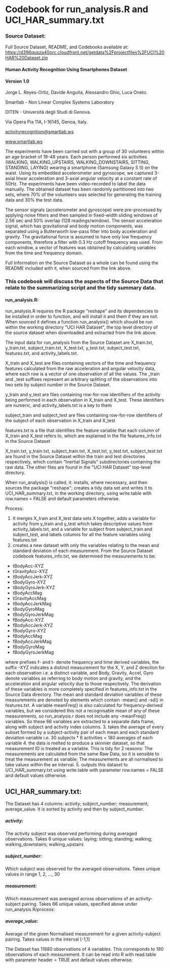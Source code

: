 # Codebook for run_analysis.R and UCI_HAR_summary.txt

### Source Dataset:

Full Source Dataset, README, and Codebooks available at: https://d396qusza40orc.cloudfront.net/getdata%2Fprojectfiles%2FUCI%20HAR%20Dataset.zip


#### Human Activity Recognition Using Smartphones Dataset
#### Version 1.0

Jorge L. Reyes-Ortiz, Davide Anguita, Alessandro Ghio, Luca Oneto.

Smartlab - Non Linear Complex Systems Laboratory

DITEN - Università degli Studi di Genova.

Via Opera Pia 11A, I-16145, Genoa, Italy.

activityrecognition@smartlab.ws

www.smartlab.ws


The experiments have been carried out with a group of 30 volunteers within an age bracket of 19-48 years. Each person performed six activities (WALKING, WALKING_UPSTAIRS, WALKING_DOWNSTAIRS, SITTING, STANDING, LAYING) wearing a smartphone (Samsung Galaxy S II) on the waist. Using its embedded accelerometer and gyroscope, we captured 3-axial linear acceleration and 3-axial angular velocity at a constant rate of 50Hz. The experiments have been video-recorded to label the data manually. The obtained dataset has been randomly partitioned into two sets, where 70% of the volunteers was selected for generating the training data and 30% the test data. 

The sensor signals (accelerometer and gyroscope) were pre-processed by applying noise filters and then sampled in fixed-width sliding windows of 2.56 sec and 50% overlap (128 readings/window). The sensor acceleration signal, which has gravitational and body motion components, was separated using a Butterworth low-pass filter into body acceleration and gravity. The gravitational force is assumed to have only low frequency components, therefore a filter with 0.3 Hz cutoff frequency was used. From each window, a vector of features was obtained by calculating variables from the time and frequency domain.

Full Information on the Source Dataset as a whole can be found using the README included with it, when sourced from the link above.

### This codebook will discuss the aspects of the Source Data that relate to the summarizing script and the tidy summary data.


#### run_analysis.R:

run_analysis.R requires the R package "reshape" and its dependencies to be installed in order to function, and will install it and them if they are not. When sourced it defines a function run_analysis() which should be run within the working directory "UCI HAR Dataset", the top level directory of the source dataset when downloaded and extracted from the link above. 

The input data for run_analysis from the Source Dataset are X_train.txt, y_train.txt, subject_train.txt, X_test.txt, y_test.txt, subject_test.txt, features.txt, and activity_labels.txt.

X_train and X_test are files containing vectors of the time and frequency features calculated from the raw acceleration and angular velocity data, where each row is a vector of one observation of all the values. The _train and _test suffixes represent an arbitrary splitting of the observations into two sets by subject number in the Source Dataset.

y_train and y_test are files containing row-for-row identifiers of the activity being performed in each observation in X_train and X_test. These identifiers are numeric, and activity_labels.txt is a key to them

subject_train and subject_test are files containing row-for-row identifiers of the subject of each observation in X_train and X_test

features.txt is a file that identifies the feature variable that each column of X_train and X_test refers to, which are explained in the file features_info.txt in the Source Dataset

X_train.txt, y_train.txt, subject_train.txt, X_test.txt, y_test.txt, subject_test.txt are found in the Source Dataset within the train and test directories respectively, which contain "Inertial Signals" subdirectories containing the raw data. The other files are found in the "UCI HAR Dataset" top-level directory.

When run_analysis() is called, it: installs, where necessary, and then sources the package "reshape"; creates a tidy data set and writes it to UCI_HAR_summary.txt, in the working directory, using write.table with row.names = FALSE and default parameters otherwise.

Process: 
1. It merges X_train and X_test data sets X together, adds a variable for activity from y_train and y_test which takes descriptive values from activity_labels.txt, and a variable for subject from subject_train and subject_test, and labels columns for all the feature variables using features.txt
2. creates a new dataset with only the variables relating to the mean and standard deviation of each measurement. From the Source Dataset codebook features_info.txt, we determined the measurements to be:
- tBodyAcc-XYZ
- tGravityAcc-XYZ
- tBodyAccJerk-XYZ
- tBodyGyro-XYZ
- tBodyGyroJerk-XYZ
- tBodyAccMag
- tGravityAccMag
- tBodyAccJerkMag
- tBodyGyroMag
- tBodyGyroJerkMag
- fBodyAcc-XYZ
- fBodyAccJerk-XYZ
- fBodyGyro-XYZ
- fBodyAccMag
- fBodyAccJerkMag
- fBodyGyroMag
- fBodyGyroJerkMag
	
where prefixes f- and t- denote frequency and time derived variables, the suffix -XYZ indicates a distinct measurement for the X, Y, and Z direction for each observation i.e. a distinct variable, and Body, Gravity, Accel, Gyro denote variables as referring to body motion and gravity, and the acceleration and angular velocity due to those respectively. The derivation of these variables is more completely specified in features_info.txt in the Source Data directory. The mean and standard deviation variables of these measurements are denoted by elements which contain -mean() and -sd() in features.txt. A variable meanFreq() is also calculated for frequency-derived variables, but we considered this not a recognisable mean of any of these measurements, so run_analysis.r does not include any -meanFreq() variables. So these 66 variables are extracted to a separate data frame, along with subject and activity index columns.
3. takes the average of every subset formed by a subject-activity pair of each mean and each standard deviation variable i.e. 30 subjects * 6 activities = 180 averages of each variable
4. the data is melted to produce a skinnier dataset, so that measurement ID is treated as a variable. This is tidy for 2 reasons: The measurements are calculated from the same Raw Data, so it is sensible to treat the measurement as variable; The measurements are all normalised to take values within the ae interval.
5. outputs this dataset to UCI_HAR_summary.txt using write.table with parameter row.names = FALSE and default values otherwise.

## UCI_HAR_summary.txt:
The Dataset has 4 columns: activity; subject_number; measurement; average_value. It is sorted by activity and then by subject_number.

##### activity: 

The activity subject was observed performing during averaged observations. Takes 6 unique values: laying; sitting; standing; walking; walking_downstairs; walking_upstairs

##### subject_number: 

Which subject was observed for the averaged observations. Takes unique values in range 1, 2, ..., 30

##### measurement: 

Which measurement was averaged across observations of an activity-subject pairing. Takes 66 unique values, specified above under run_analysis.R/process:

##### average_value: 

Average of the given Normalised measurement for a given activity-subject pairing. Takes values in the interval [-1,1]

The Dataset has 11880 observations of 4 variables. This corresponds to 180 observations of each measurement. It can be read into R with read.table with parameter header = TRUE and default values otherwise.
